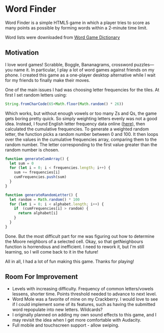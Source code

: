 # Word Finder
Word Finder is a simple HTML5 game in which a player tries to score as many points as possible by forming words within a 2-minute time limit.

Word lists were downloaded from [Word Game Dictionary](https://www.wordgamedictionary.com/word-lists/)

## Motivation
I love word games! Scrabble, Boggle, Bananagrams, crossword puzzles—you name it. In particular, I play a lot of word games against friends on my phone. I created this game as a one-player desktop alternative while I wait for my friends to finally make their moves. 

One of the main issues I had was choosing letter frequencies for the tiles. At first I set random letters using: 
```js
String.fromCharCode(65+Math.floor(Math.random() * 26))
```
Which works, but without enough vowels or too many Zs and Qs, the game gets boring pretty quick. So simply weighting letters evenly was not a good idea. Instead, I found English letter frequency data online ([here](http://pi.math.cornell.edu/~mec/2003-2004/cryptography/subs/frequencies.html)), then calculated the cumulative frequencies. To generate a weighted random letter, the function picks a random number between 0 and 100. It then loops over the values in the cumulative frequencies array, comparing them to the random number. The letter corresponding to the first value greater than the random number is chosen. 
```js
function generateCumArray() {
  let sum = 0
  for (let i = 0; i < frequencies.length; i++) {
    sum += frequencies[i]
    cumFrequencies.push(sum)
  }
}

function generateRandomLetter() {
  let random = Math.random() * 100
  for (let i = 0; i < alphabet.length; i++) {
    if  (cumFrequencies[i] > random) {
      return alphabet[i]
    }
  }
}
```
Done. But the most difficult part for me was figuring out how to determine the Moore neighbors of a selected cell. Okay, so that getNeighbours function is horrendous and inefficient. I need to rework it, but I'm still learning, so I will come back to it in the future!

All in all, I had a lot of fun making this game. Thanks for playing!

## Room For Improvement
* Levels with increasing difficulty. Frequency of common letters/vowels lessens, shorter time. Points threshold needed to advance to next level.
* Word Mole was a favorite of mine on my Crackberry. I would love to see if I could implement some of its features, such as having the submitted word repopulate into new letters. Wildcards?
* I originally planned on adding my own sound effects to this game, and I may revisit the idea when I get more comfortable with Audacity.
* Full mobile and touchscreen support - allow swiping.

